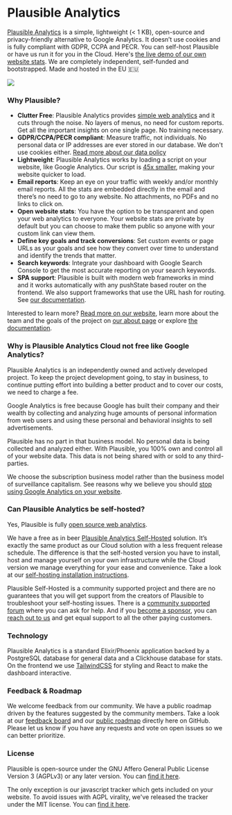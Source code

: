 # Plausible Analytics

[Plausible Analytics](https://plausible.io/) is a simple, lightweight (< 1 KB), open-source and privacy-friendly alternative to Google Analytics. It doesn’t use cookies and is fully compliant with GDPR, CCPA and PECR. You can self-host Plausible or have us run it for you in the Cloud. Here's [the live demo of our own website stats](https://plausible.io/plausible.io). We are completely independent, self-funded and bootstrapped. Made and hosted in the EU 🇪🇺

![](https://docs.plausible.io/img/plausible-analytics.png)

### Why Plausible?

- **Clutter Free**: Plausible Analytics provides [simple web analytics](https://plausible.io/simple-web-analytics) and it cuts through the noise. No layers of menus, no need for custom reports. Get all the important insights on one single page. No training necessary.
- **GDPR/CCPA/PECR compliant**: Measure traffic, not individuals. No personal data or IP addresses are ever stored in our database. We don't use cookies either. [Read more about our data policy](https://plausible.io/data-policy)
- **Lightweight**: Plausible Analytics works by loading a script on your website, like Google Analytics. Our script is [45x smaller](https://plausible.io/lightweight-web-analytics), making your website quicker to load.
- **Email reports**: Keep an eye on your traffic with weekly and/or monthly email reports. All the stats are embedded directly in the email and there’s no need to go to any website. No attachments, no PDFs and no links to click on.
- **Open website stats**: You have the option to be transparent and open your web analytics to everyone. Your website stats are private by default but you can choose to make them public so anyone with your custom link can view them.
- **Define key goals and track conversions**: Set custom events or page URLs as your goals and see how they convert over time to understand and identify the trends that matter.
- **Search keywords**: Integrate your dashboard with Google Search Console to get the most accurate reporting on your search keywords.
- **SPA support**: Plausible is built with modern web frameworks in mind and it works automatically with any pushState based router on the frontend. We also support frameworks that use the URL hash for routing. See [our documentation](https://docs.plausible.io/hash-based-routing).

Interested to learn more? [Read more on our website](https://plausible.io), learn more about the team and the goals of the project on [our about page](https://plausible.io/about) or explore [the documentation](https://docs.plausible.io).

### Why is Plausible Analytics Cloud not free like Google Analytics?

Plausible Analytics is an independently owned and actively developed project. To keep the project development going, to stay in business, to continue putting effort into building a better product and to cover our costs, we need to charge a fee.

Google Analytics is free because Google has built their company and their wealth by collecting and analyzing huge amounts of personal information from web users and using these personal and behavioral insights to sell advertisements.

Plausible has no part in that business model. No personal data is being collected and analyzed either. With Plausible, you 100% own and control all of your website data. This data is not being shared with or sold to any third-parties.

We choose the subscription business model rather than the business model of surveillance capitalism. See reasons why we believe you should [stop using Google Analytics on your website](https://plausible.io/blog/remove-google-analytics).

### Can Plausible Analytics be self-hosted?

Yes, Plausible is fully [open source web analytics](https://plausible.io/open-source-website-analytics).

We have a free as in beer [Plausible Analytics Self-Hosted](https://plausible.io/self-hosted-web-analytics) solution. It’s exactly the same product as our Cloud solution with a less frequent release schedule. The difference is that the self-hosted version you have to install, host and manage yourself on your own infrastructure while the Cloud version we manage everything for your ease and convenience. Take a look at our [self-hosting installation instructions](https://docs.plausible.io/self-hosting).

Plausible Self-Hosted is a community supported project and there are no guarantees that you will get support from the creators of Plausible to troubleshoot your self-hosting issues. There is a [community supported forum](https://github.com/plausible/analytics/discussions?discussions_q=category%3A%22Self-Hosted+Support%22) where you can ask for help. And if you [become a sponsor](https://github.com/sponsors/plausible), you can [reach out to us](https://plausible.io/contact) and get equal support to all the other paying customers.

### Technology

Plausible Analytics is a standard Elixir/Phoenix application backed by a PostgreSQL database for general data and a Clickhouse
database for stats. On the frontend we use [TailwindCSS](https://tailwindcss.com/) for styling and React to make the dashboard interactive.

### Feedback & Roadmap

We welcome feedback from our community. We have a public roadmap driven by the features suggested by the community members. Take a look at our [feedback board](https://plausible.io/feedback) and our [public roadmap](https://plausible.io/roadmap) directly here on GitHub. Please let us know if you have any requests and vote on open issues so we can better prioritize.

### License

Plausible is open-source under the GNU Affero General Public License Version 3 (AGPLv3) or any later version. You can [find it here](https://github.com/plausible/analytics/blob/master/LICENSE.md).

The only exception is our javascript tracker which gets included on your website. To avoid issues with AGPL virality, we've
released the tracker under the MIT license. You can [find it here](https://github.com/plausible/analytics/blob/master/tracker/LICENSE.md).
